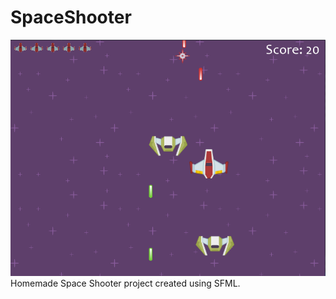 # SpaceShooter
![alt tag](https://github.com/Heaven31415/SpaceShooter/blob/master/Spaceshooter.png)
Homemade Space Shooter project created using SFML.
